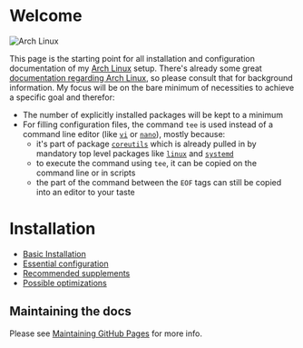 # Welcome
![Arch Linux](https://www.archlinux.org/static/logos/archlinux-logo-dark-scalable.518881f04ca9.svg)

This page is the starting point for all installation and configuration documentation of my [Arch Linux](https://www.archlinux.org/) setup.
There's already some great [documentation regarding Arch Linux](https://wiki.archlinux.org/), so please consult that for background information. My focus will be on the bare minimum of necessities to achieve a specific goal and therefor:
* The number of explicitly installed packages will be kept to a minimum
* For filling configuration files, the command `tee` is used instead of a command line editor (like [`vi`](https://www.archlinux.org/packages/core/x86_64/vi/) or [`nano`](https://www.archlinux.org/packages/core/x86_64/nano/)), mostly because:
  * it's part of package [`coreutils`](https://www.archlinux.org/packages/core/x86_64/coreutils/) which is already pulled in by mandatory top level packages like [`linux`](https://www.archlinux.org/packages/core/x86_64/linux/) and [`systemd`](https://www.archlinux.org/packages/core/x86_64/systemd/)
  * to execute the command using `tee`, it can be copied on the command line or in scripts
  * the part of the command between the `EOF` tags can still be copied into an editor to your taste

# Installation
* [Basic Installation](installation/basic-installation.md)
* [Essential configuration](installation/essentials-installation.md)
* [Recommended supplements](installation/recommended-installation.md)
* [Possible optimizations](installation/optimizations.md)

## Maintaining the docs

Please see [Maintaining GitHub Pages](GitHubPages.md) for more info.
